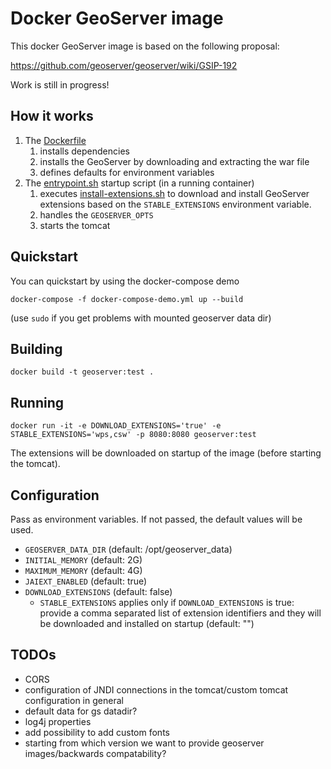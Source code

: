 # Docker GeoServer image

This docker GeoServer image is based on the following proposal:
 
https://github.com/geoserver/geoserver/wiki/GSIP-192

Work is still in progress!

## How it works

1. The [Dockerfile](Dockerfile)
    1. installs dependencies
    1. installs the GeoServer by downloading and extracting the war file
    1. defines defaults for environment variables
1. The [entrypoint.sh](scripts/entrypoint.sh) startup script (in a running container)
    1. executes [install-extensions.sh](scripts/install-extensions.sh) to download and install GeoServer extensions based on the `STABLE_EXTENSIONS` environment variable.
    1. handles the `GEOSERVER_OPTS`
    1. starts the tomcat

## Quickstart

You can quickstart by using the docker-compose demo

`docker-compose -f docker-compose-demo.yml up --build`

(use `sudo` if you get problems with mounted geoserver data dir)

## Building

`docker build -t geoserver:test .`

## Running

`docker run -it -e DOWNLOAD_EXTENSIONS='true' -e STABLE_EXTENSIONS='wps,csw' -p 8080:8080 geoserver:test`

The extensions will be downloaded on startup of the image (before starting the tomcat).

## Configuration

Pass as environment variables. If not passed, the default values will be used.

* `GEOSERVER_DATA_DIR` (default: /opt/geoserver_data)
* `INITIAL_MEMORY` (default: 2G)
* `MAXIMUM_MEMORY` (default: 4G)
* `JAIEXT_ENABLED` (default: true)
* `DOWNLOAD_EXTENSIONS` (default: false)
  * `STABLE_EXTENSIONS` applies only if `DOWNLOAD_EXTENSIONS` is true: provide a comma separated list of extension identifiers and they will be downloaded and installed on startup (default: "")

## TODOs

* CORS
* configuration of JNDI connections in the tomcat/custom tomcat configuration in general
* default data for gs datadir?
* log4j properties
* add possibility to add custom fonts
* starting from which version we want to provide geoserver images/backwards compatability?
